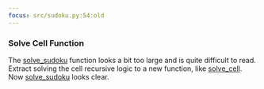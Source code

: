 ```yaml
---
focus: src/sudoku.py:54:old
---
```

### Solve Cell Function

The [solve\_sudoku](src/sudoku.py:52:old) function looks a bit too large and is quite difficult
to read. Extract solving the cell recursive logic to a new function, like [solve\_cell](src/sudoku.py:52). 
Now [solve\_sudoku](src/sudoku.py:64) looks clear.